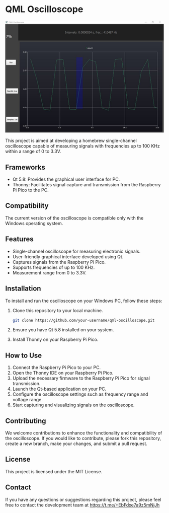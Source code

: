 # QML Oscilloscope

![Oscilloscope](oscilloscopePC.JPG)

This project is aimed at developing a homebrew single-channel oscilloscope capable of measuring signals with frequencies up to 100 KHz within a range of 0 to 3.3V.

## Frameworks

- Qt 5.8: Provides the graphical user interface for PC.
- Thonny: Facilitates signal capture and transmission from the Raspberry Pi Pico to the PC.

## Compatibility

The current version of the oscilloscope is compatible only with the Windows operating system.

## Features

- Single-channel oscilloscope for measuring electronic signals.
- User-friendly graphical interface developed using Qt.
- Captures signals from the Raspberry Pi Pico.
- Supports frequencies of up to 100 KHz.
- Measurement range from 0 to 3.3V.

## Installation

To install and run the oscilloscope on your Windows PC, follow these steps:

1. Clone this repository to your local machine.

   ```bash
   git clone https://github.com/your-username/qml-oscilloscope.git
   
2. Ensure you have Qt 5.8 installed on your system.
3. Install Thonny on your Raspberry Pi Pico.

## How to Use
1. Connect the Raspberry Pi Pico to your PC.
2. Open the Thonny IDE on your Raspberry Pi Pico.
3. Upload the necessary firmware to the Raspberry Pi Pico for signal transmission.
4. Launch the Qt-based application on your PC.
5. Configure the oscilloscope settings such as frequency range and voltage range.
6. Start capturing and visualizing signals on the oscilloscope.

## Contributing
We welcome contributions to enhance the functionality and compatibility of the oscilloscope. If you would like to contribute, please fork this repository, create a new branch, make your changes, and submit a pull request.

## License
This project is licensed under the MIT License.

## Contact
If you have any questions or suggestions regarding this project, please feel free to contact the development team at https://t.me/+EbFdxe7a9z5mNjJh
